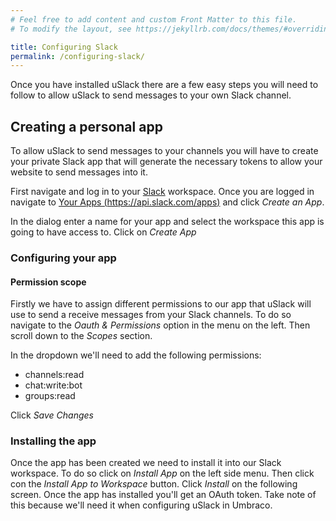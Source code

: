 ```yaml
---
# Feel free to add content and custom Front Matter to this file.
# To modify the layout, see https://jekyllrb.com/docs/themes/#overriding-theme-defaults

title: Configuring Slack
permalink: /configuring-slack/
---
```


Once you have installed uSlack there are a few easy steps you will need to follow to allow uSlack to send messages to your own Slack channel.

## Creating a personal app

To allow uSlack to send messages to your channels you will have to create your private Slack app that will generate the necessary tokens to allow your website to send messages into it.

First navigate and log in to your [Slack](https://slack.com) workspace. Once you are logged in navigate to [Your Apps (https://api.slack.com/apps)](https://api.slack.com/apps) and click _Create an App_.

In the dialog enter a name for your app and select the workspace this app is going to have access to. Click on _Create App_

### Configuring your app

#### Permission scope
Firstly we have to assign different permissions to our app that uSlack will use to send a receive messages from your Slack channels. To do so navigate to the _Oauth & Permissions_ option in the menu on the left. Then scroll down to the _Scopes_ section.

In the dropdown we'll need to add the following permissions:
- channels:read
- chat:write:bot
- groups:read 

Click _Save Changes_


### Installing the app
Once the app has been created we need to install it into our Slack workspace. To do so click on _Install App_ on the left side menu. Then click con the _Install App to Workspace_ button. Click _Install_ on the following screen.
Once the app has installed you'll get an OAuth token. Take note of this because we'll need it when configuring uSlack in Umbraco.
